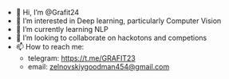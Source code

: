 - 👋 Hi, I’m @Grafit24
- 👀 I’m interested in Deep learning, particularly Computer Vision 
- 🌱 I’m currently learning NLP
- 💞️ I’m looking to collaborate on hackotons and competions
- 📫 How to reach me:
    - telegram: https://t.me/GRAFIT23
    - email: zelnovskiygoodman454@gmail.com

<!---
Grafit24/Grafit24 is a ✨ special ✨ repository because its `README.md` (this file) appears on your GitHub profile.
You can click the Preview link to take a look at your changes.
--->
